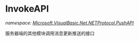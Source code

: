 ﻿# InvokeAPI
_namespace: [Microsoft.VisualBasic.Net.NETProtocol.PushAPI](./index.md)_

服务器端的其他模块调用消息更新推送的接口





